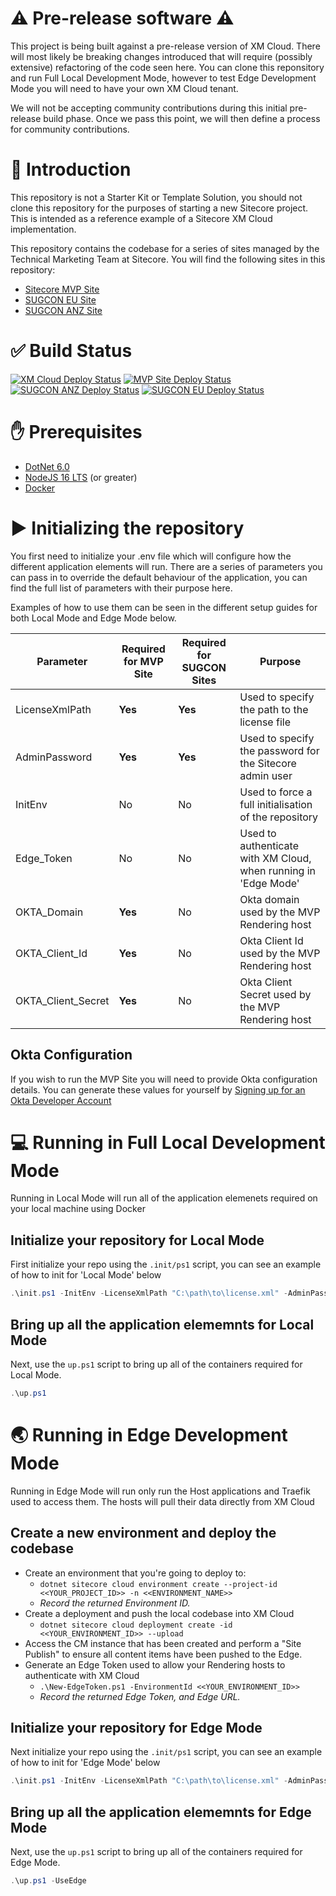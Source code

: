 #  ⚠️ Pre-release software ⚠️
This project is being built against a pre-release version of XM Cloud. There will most likely be breaking changes introduced that will require (possibly extensive) refactoring of the code seen here. You can clone this reponsitory and run Full Local Development Mode, however to test Edge Development Mode you will need to have your own XM Cloud tenant.  

We will not be accepting community contributions during this initial pre-release build phase. Once we pass this point, we will then define a process for community contributions.

# 📝 Introduction
This repository is not a Starter Kit or Template Solution, you should not clone this repository for the purposes of starting a new Sitecore project. This is intended as a reference example of a Sitecore XM Cloud implementation.

This repository contains the codebase for a series of sites managed by the Technical Marketing Team at Sitecore. You will find the following sites in this repository:
- [Sitecore MVP Site](https://mvp.sitecore.com)
- [SUGCON EU Site](https://europe.sugcon.events)
- [SUGCON ANZ Site](https://anz.sugcon.events)

# ✅ Build Status
[![XM Cloud Deploy Status](https://github.com/Sitecore/XM-Cloud-Introduction/actions/workflows/CI-CD_XM_Cloud.yml/badge.svg?branch=main)](https://github.com/Sitecore/XM-Cloud-Introduction/actions/workflows/CI-CD_XM_Cloud.yml)
[![MVP Site Deploy Status](https://github.com/Sitecore/XM-Cloud-Introduction/actions/workflows/CI-CD_MVP.yml/badge.svg?branch=main)](https://github.com/Sitecore/XM-Cloud-Introduction/actions/workflows/CI-CD_MVP.yml)
[![SUGCON ANZ Deploy Status](https://github.com/Sitecore/XM-Cloud-Introduction/actions/workflows/CI-CD_SUGCON_ANZ.yml/badge.svg?branch=main)](https://github.com/Sitecore/XM-Cloud-Introduction/actions/workflows/CI-CD_SUGCON_ANZ.yml)
[![SUGCON EU Deploy Status](https://github.com/Sitecore/XM-Cloud-Introduction/actions/workflows/CI-CD_SUGCON_EU.yml/badge.svg?branch=main)](https://github.com/Sitecore/XM-Cloud-Introduction/actions/workflows/CI-CD_SUGCON_EU.yml)

# ✋ Prerequisites
- [DotNet 6.0](https://dotnet.microsoft.com/en-us/download)
- [NodeJS 16 LTS](https://nodejs.org/en/download/) (or greater)
- [Docker](https://www.docker.com/)

# ▶️ Initializing the repository
You first need to initialize your .env file which will configure how the different application elements will run. There are a series of parameters you can pass in to override the default behaviour of the application, you can find the full list of parameters with their purpose here.

Examples of how to use them can be seen in the different setup guides for both Local Mode and Edge Mode below.

| Parameter          | Required for MVP Site | Required for SUGCON Sites | Purpose                                                         |
|--------------------|-----------------------|---------------------------|-----------------------------------------------------------------|
| LicenseXmlPath     | **Yes**               | **Yes**                   | Used to specify the path to the license file                    |
| AdminPassword      | **Yes**               | **Yes**                   | Used to specify the password for the Sitecore admin user        |
| InitEnv            | No                    | No                        | Used to force a full initialisation of the repository           |
| Edge_Token         | No                    | No                        | Used to authenticate with XM Cloud, when running in 'Edge Mode' |
| OKTA_Domain        | **Yes**               | No                        | Okta domain used by the MVP Rendering host                      |
| OKTA_Client_Id     | **Yes**               | No                        | Okta Client Id used by the MVP Rendering host                   |
| OKTA_Client_Secret | **Yes**               | No                        | Okta Client Secret used by the MVP Rendering host               |

## Okta Configuration
If you wish to run the MVP Site you will need to provide Okta configuration details. You can generate these values for yourself by [Signing up for an Okta Developer Account](https://developer.okta.com/signup/)

# 💻 Running in Full Local Development Mode
Running in Local Mode will run all of the application elemenets required on your local machine using Docker

## Initialize your repository for Local Mode
First initialize your repo using the `.init/ps1` script, you can see an example of how to init for 'Local Mode' below

```ps1
.\init.ps1 -InitEnv -LicenseXmlPath "C:\path\to\license.xml" -AdminPassword "DesiredAdminPassword"
```

## Bring up all the application elememnts for Local Mode
Next, use the `up.ps1` script to bring up all of the containers required for Local Mode.

```ps1
.\up.ps1
```

# 🌏 Running in Edge Development Mode
Running in Edge Mode will run only run the Host applications and Traefik used to access them. The hosts will pull their data directly from XM Cloud

## Create a new environment and deploy the codebase
- Create an environment that you're going to deploy to:
  - `dotnet sitecore cloud environment create --project-id <<YOUR_PROJECT_ID>> -n <<ENVIRONMENT_NAME>>`
  - _Record the returned Environment ID._
- Create a deployment and push the local codebase into XM Cloud
  - `dotnet sitecore cloud deployment create -id <<YOUR_ENVIRONMENT_ID>> --upload`
- Access the CM instance that has been created and perform a "Site Publish" to ensure all content items have been pushed to the Edge.
- Generate an Edge Token used to allow your Rendering hosts to authenticate with XM Cloud
  - `.\New-EdgeToken.ps1 -EnvironmentId <<YOUR_ENVIRONMENT_ID>>`
  - _Record the returned Edge Token, and Edge URL._

## Initialize your repository for Edge Mode
Next initialize your repo using the `.init/ps1` script, you can see an example of how to init for 'Edge Mode' below

```ps1
.\init.ps1 -InitEnv -LicenseXmlPath "C:\path\to\license.xml" -AdminPassword "DesiredAdminPassword" -Edge_Token "<<Edge_Token>>"
```

## Bring up all the application elememnts for Edge Mode
Next, use the `up.ps1` script to bring up all of the containers required for Edge Mode.

```ps1
.\up.ps1 -UseEdge
```
